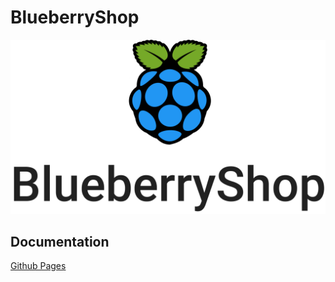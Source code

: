 # BlueberryShop

![BlueberryShop Logo](./Client/static/images/githubBlueberry.svg)

## Documentation

[Github Pages](https://bessejrani.github.io/BlueberryShop/)
